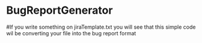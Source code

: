 # BugReportGenerator
#If you write something on jiraTemplate.txt you will see that this simple code wil be converting your file into the bug report format

